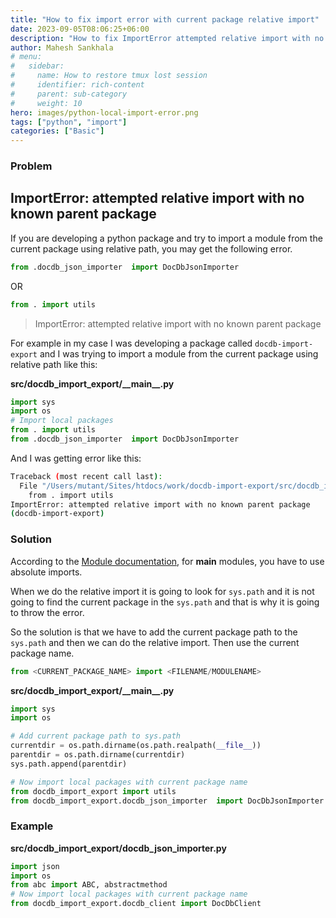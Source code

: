 ```yaml
---
title: "How to fix import error with current package relative import"
date: 2023-09-05T08:06:25+06:00
description: "How to fix ImportError attempted relative import with no known parent package"
author: Mahesh Sankhala
# menu:
#   sidebar:
#     name: How to restore tmux lost session
#     identifier: rich-content
#     parent: sub-category
#     weight: 10
hero: images/python-local-import-error.png
tags: ["python", "import"]
categories: ["Basic"]
---
```


### Problem

## ImportError: attempted relative import with no known parent package

If you are developing a python package and try to import a module from the current package using relative path, you may get the following error.

```python
from .docdb_json_importer  import DocDbJsonImporter
```

OR

```python
from . import utils
```

> ImportError: attempted relative import with no known parent package

For example in my case I was developing a package called `docdb-import-export` and I was trying to import a module from the current package using relative path like this:

**src/docdb_import_export/\_\_main\_\_.py**

```python
import sys
import os
# Import local packages
from . import utils
from .docdb_json_importer  import DocDbJsonImporter
```

And I was getting error like this:

```sh
Traceback (most recent call last):
  File "/Users/mutant/Sites/htdocs/work/docdb-import-export/src/docdb_import_export/__main__.py", line 26, in <module>
    from . import utils
ImportError: attempted relative import with no known parent package
(docdb-import-export)
```

### Solution

According to the [Module documentation](https://docs.python.org/3/tutorial/modules.html#intra-package-references), for __main__ modules, you have to use absolute imports.

When we do the relative import it is going to look for `sys.path` and it is not going to find the current package in the `sys.path` and that is why it is going to throw the error.

So the solution is that we have to add the current package path to the `sys.path` and then we can do the relative import. Then use the current package name.

```python
from <CURRENT_PACKAGE_NAME> import <FILENAME/MODULENAME>
```

**src/docdb_import_export/\_\_main\_\_.py**

```python
import sys
import os

# Add current package path to sys.path
currentdir = os.path.dirname(os.path.realpath(__file__))
parentdir = os.path.dirname(currentdir)
sys.path.append(parentdir)

# Now import local packages with current package name
from docdb_import_export import utils
from docdb_import_export.docdb_json_importer  import DocDbJsonImporter
```

### Example

**src/docdb_import_export/docdb_json_importer.py**

```python
import json
import os
from abc import ABC, abstractmethod
# Now import local packages with current package name
from docdb_import_export.docdb_client import DocDbClient
```
